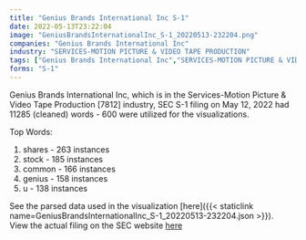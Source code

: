 ```yaml
---
title: "Genius Brands International Inc S-1"
date: 2022-05-13T23:22:04
image: "GeniusBrandsInternationalInc_S-1_20220513-232204.png"
companies: "Genius Brands International Inc"
industry: "SERVICES-MOTION PICTURE & VIDEO TAPE PRODUCTION"
tags: ["Genius Brands International Inc","SERVICES-MOTION PICTURE & VIDEO TAPE PRODUCTION","05-12-2022","S-1"]
forms: "S-1"
---
```

Genius Brands International Inc, which is in the Services-Motion Picture & Video Tape Production [7812] industry, SEC S-1 filing on May 12, 2022 had 11285 (cleaned) words - 600 were utilized for the visualizations.

Top Words:
1. shares - 263 instances
2. stock - 185 instances
3. common - 166 instances
4. genius - 158 instances
5. u - 138 instances


See the parsed data used in the visualization [here]({{< staticlink name=GeniusBrandsInternationalInc_S-1_20220513-232204.json >}}).  
View the actual filing on the SEC website [here](https://www.sec.gov/Archives/edgar/data/1355848/0001683168-22-003452.txt)